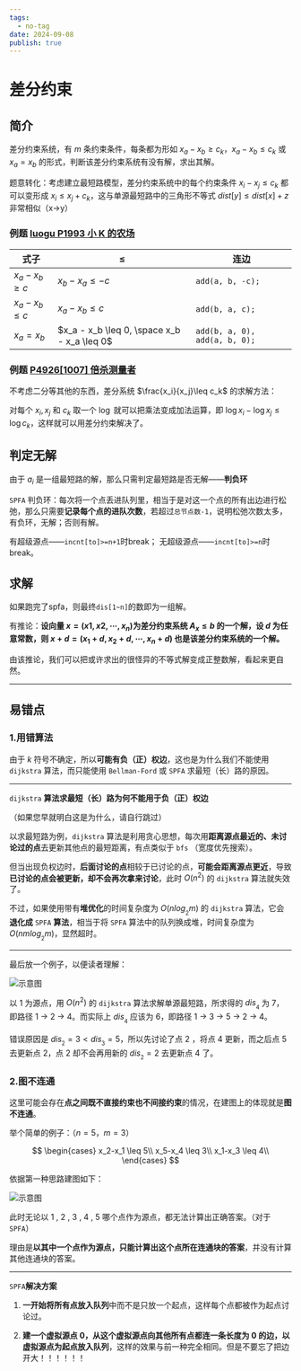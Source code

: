 ```yaml
---
tags:
  - no-tag
date: 2024-09-08
publish: true
---
```

# 差分约束

## 简介

差分约束系统，有 $m$ 条约束条件，每条都为形如 $x_a-x_b\geq c_k，x_a-x_b\leq c_k$ 或 $x_a=x_b$ 的形式，判断该差分约束系统有没有解，求出其解。

题意转化：考虑建立最短路模型，差分约束系统中的每个约束条件 $x_i-x_j\leq c_k$ 都可以变形成 $x_i\leq x_j+c_k$，这与单源最短路中的三角形不等式 $dist[y]\leq dist[x]+z$ 非常相似（x->y）

### 例题 [luogu P1993 小 K 的农场](https://www.luogu.com.cn/problem/P1993)

式子 | $\leq$ | 连边
--- | --- | ---
$x_a - x_b \geq c$  | $x_b - x_a \leq -c$	|  `add(a, b, -c);`
$x_a - x_b \leq c$|	$x_a - x_b \leq c$	|`add(b, a, c);`
$x_a = x_b$	|$x_a - x_b \leq 0, \space x_b - x_a \leq 0$|	`add(b, a, 0), add(a, b, 0);`

### 例题 [P4926[1007] 倍杀测量者](https://www.luogu.com.cn/problem/P4926)

不考虑二分等其他的东西，差分系统 $\frac{x_i}{x_j}\leq c_k$ 的求解方法：

对每个 $x_i,x_j$ 和 $c_k$ 取一个 $\log$ 就可以把乘法变成加法运算，即 $\log x_i-\log x_j \leq \log c_k$，这样就可以用差分约束解决了。

## 判定无解

由于 $a_i$ 是一组最短路的解，那么只需判定最短路是否无解——**判负环**

 `SPFA` 判负环：每次将一个点丢进队列里，相当于是对这一个点的所有出边进行松弛，那么只需要**记录每个点的进队次数**，若超过`总节点数-1`，说明松弛次数太多，有负环，无解；否则有解。

有超级源点——`incnt[to]>=n+1`时break；
无超级源点——`incnt[to]>=n`时break。

## 求解

如果跑完了spfa，则最终`dis[1~n]`的数即为一组解。

有推论：**设向量 $x=(x1,x2,\cdots,x_n)$为差分约束系统 $A_x\leq b$ 的一个解，设 $d$ 为任意常数，则 $x+d=(x_1+d,x_2+d,\cdots,x_n+d)$ 也是该差分约束系统的一个解。**

由该推论，我们可以把或许求出的很怪异的不等式解变成正整数解，看起来更自然。

---

## 易错点

### 1.用错算法

由于 $k$ 符号不确定，所以**可能有负（正）权边**，这也是为什么我们不能使用 `dijkstra` 算法，而只能使用 `Bellman-Ford` 或 `SPFA` 求最短（长）路的原因。

------------

`dijkstra` **算法求最短（长）路为何不能用于负（正）权边**

（如果您早就明白这是为什么，请自行跳过）

以求最短路为例，`dijkstra` 算法是利用贪心思想，每次用**距离源点最近的、未讨论过的点**去更新其他点的最短距离，有点类似于 `bfs` （宽度优先搜索）。

但当出现负权边时，**后面讨论的点**相较于已讨论的点，**可能会距离源点更近**，导致**已讨论的点会被更新，却不会再次拿来讨论**，此时 $O(n^2)$ 的 `dijkstra` 算法就失效了。

不过，如果使用带有**堆优化**的时间复杂度为 $O(nlog_{_2}m)$ 的 `dijkstra` 算法，它会**退化成** `SPFA` **算法**，相当于将 `SPFA` 算法中的队列换成堆，时间复杂度为 $O(nmlog_{_2}m)$，显然超时。

------------

最后放一个例子，以便读者理解：

![示意图](https://cdn.luogu.com.cn/upload/image_hosting/ur7yo813.png)

以 $1$ 为源点，用 $O(n^2)$ 的 `dijkstra` 算法求解单源最短路，所求得的 $dis_{_4}$ 为 $7$，即路径 $1$ -> $2$ -> $4$。而实际上 $dis_{_4}$ 应该为 $6$，即路径 $1$ -> $3$ -> $5$ -> $2$ -> $4$。

错误原因是 $dis_{_2}=3<dis_{_3}=5$，所以先讨论了点 $2$ ，将点 $4$ 更新，而之后点 $5$ 去更新点 $2$，点 $2$ 却不会再用新的 $dis_{_2}=2$ 去更新点 $4$ 了。

### 2.图不连通

这里可能会存在**点之间既不直接约束也不间接约束**的情况，在建图上的体现就是**图不连通**。

举个简单的例子：（$n=5$，$m=3$）

$$
\begin{cases}
x_2-x_1 \leq 5\\
x_5-x_4 \leq 3\\
x_1-x_3 \leq 4\\
\end{cases}
$$

依据第一种思路建图如下：

![示意图](https://cdn.luogu.com.cn/upload/image_hosting/lsk6hzvw.png)

此时无论以 $1$ , $2$ , $3$ , $4$ , $5$ 哪个点作为源点，都无法计算出正确答案。（对于 `SPFA`）

理由是**以其中一个点作为源点，只能计算出这个点所在连通块的答案**，并没有计算其他连通块的答案。

---

`SPFA`**解决方案**

1. **一开始将所有点放入队列**中而不是只放一个起点，这样每个点都被作为起点讨论过。

2. **建一个虚拟源点 $0$，从这个虚拟源点向其他所有点都连一条长度为 $0$ 的边，以虚拟源点为起点放入队列**，这样的效果与前一种完全相同。但是不要忘了把边开大！！！！！！
